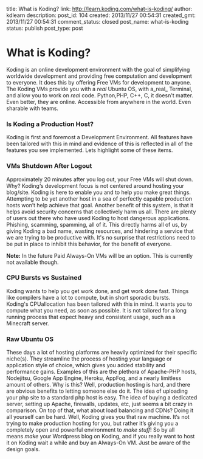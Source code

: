title: What is Koding?
link: http://learn.koding.com/what-is-koding/
author: kdlearn
description: 
post_id: 104
created: 2013/11/27 00:54:31
created_gmt: 2013/11/27 00:54:31
comment_status: closed
post_name: what-is-koding
status: publish
post_type: post

# What is Koding?

Koding is an online development environment with the goal of simplifying worldwide development and providing free computation and development to everyone. It does this by offering Free VMs for development to anyone. The Koding VMs provide you with a _real_ Ubuntu OS, with a_real_ Terminal, and allow you to work on _real_ code. Python,PHP, C++, C, it doesn't matter. Even better, they are online. Accessible from anywhere in the world. Even sharable with teams.

### Is Koding a Production Host?

Koding is first and foremost a Development Environment. All features have been tailored with this in mind and evidence of this is reflected in all of the features you see implemented. Lets highlight some of these items.

### VMs Shutdown After Logout

Approximately 20 minutes after you log out, your Free VMs will shut down. Why? Koding‘s development focus is not centered around hosting your blog/site. Koding is here to enable you and to help you make great things. Attempting to be yet another host in a sea of perfectly capable production hosts won’t help achieve that goal. Another benefit of this system, is that it helps avoid security concerns that collectively harm us all. There are plenty of users out there who have used Koding to host dangerous applications. Phishing, scamming, spamming, all of it. This directly harms all of us, by giving Koding a bad name, wasting resources, and hindering a service that we are trying to be productive with. It's no surprise that restrictions need to be put in place to inhibit this behavior, for the benefit of everyone.

**Note:** In the future Paid Always-On VMs will be an option. This is currently not available though.

### CPU Bursts vs Sustained

Koding wants to help you get work done, and get work done fast. Things like compilers have a lot to compute, but in short sporadic bursts. Koding's CPUallocation has been tailored with this in mind. It wants you to compute what you need, as soon as possible. It is not tailored for a long running process that expect heavy and consistent usage, such as a Minecraft server.

### Raw Ubuntu OS

These days a lot of hosting platforms are heavily optimized for their specific niche(s). They streamline the process of hosting your language or application style of choice, which gives you added stability and performance gains. Examples of this are the plethora of Apache-PHP hosts, Nodejitsu, Google App Engine, Heroku, AppFog, and a nearly limitless amount of others. Why is this? Well, production hosting is hard, and there are obvious benefits to letting someone else do it. The idea of uploading your php site to a standard php host is easy. The idea of buying a dedicated server, setting up Apache, firewalls, updates, etc, just seems a bit crazy in comparison. On top of that, what about load balancing and CDNs? Doing it all yourself can be hard. Well, Koding gives you that raw machine. It‘s not trying to make production hosting for you, but rather it’s giving you a completely open and powerful environment to _make stuff_! So by all means _make_ your Wordpress blog on Koding, and if you really want to host it on Koding wait a while and buy an Always-On VM. Just be aware of the design goals.